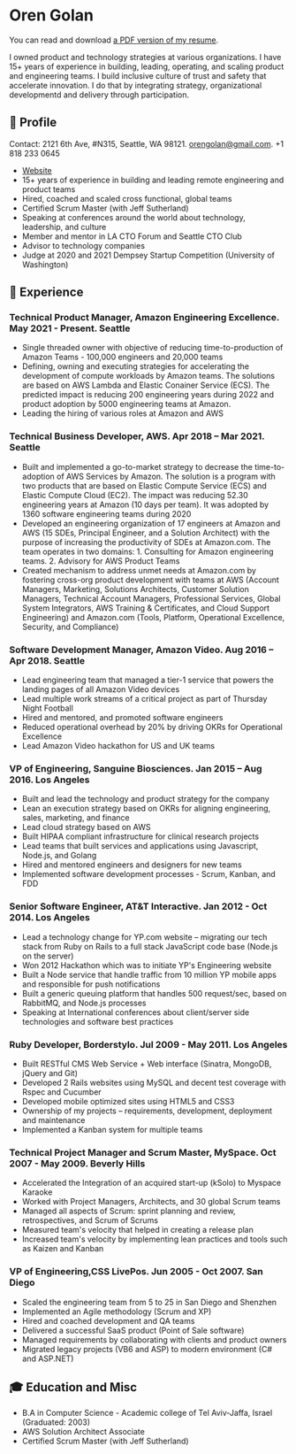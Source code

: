 # Oren Golan

You can read and download [a PDF version of my resume](oren-golan-resume.pdf).

I owned product and technology strategies at various organizations. I have 15+ years of experience in building, leading, operating, and scaling product and engineering teams. I build inclusive culture of trust and safety that accelerate innovation. I do that by integrating strategy, organizational developmentd and delivery through participation.

## 👤 Profile

Contact: 2121 6th Ave, #N315, Seattle, WA 98121. [orengolan@gmail.com](mailto:orengolan@gmail.com). +1 818 233 0645

* [Website](https://oren.github.io/articles)
* 15+ years of experience in building and leading remote engineering and product teams
* Hired, coached and scaled cross functional, global teams
* Certified Scrum Master (with Jeff Sutherland)
* Speaking at conferences around the world about technology, leadership, and culture
* Member and mentor in LA CTO Forum and Seattle CTO Club
* Advisor to technology companies
* Judge at 2020 and 2021 Dempsey Startup Competition (University of Washington)

## 💼 Experience

### Technical Product Manager, Amazon Engineering Excellence. May 2021 - Present. Seattle
* Single threaded owner with objective of reducing time-to-production of Amazon Teams - 100,000 engineers and 20,000 teams
* Defining, owning and executing strategies for accelerating the development of compute workloads by Amazon teams. The solutions are based on AWS Lambda and Elastic Conainer Service (ECS). The predicted impact is reducing 200 engineering years during 2022 and product adoption by 5000 engineering teams at Amazon.
* Leading the hiring of various roles at Amazon and AWS

### Technical Business Developer, AWS. Apr 2018 – Mar 2021. Seattle
* Built and implemented a go-to-market strategy to decrease the time-to-adoption of AWS Services by Amazon. The solution is a program with two products that are based on Elastic Compute Service (ECS) and Elastic Compute Cloud (EC2). The impact was reducing 52.30 engineering years at Amazon (10 days per team). It was adopted by 1360 software engineering teams during 2020
* Developed an engineering organization of 17 engineers at Amazon and AWS (15 SDEs, Principal Engineer, and a Solution Architect) with the purpose of increasing the productivity of SDEs at Amazon.com. The team operates in two domains: 1. Consulting for Amazon engineering teams. 2. Advisory for AWS Product Teams
* Created mechanism to address unmet needs at Amazon.com by fostering cross-org product development with teams at AWS (Account Managers, Marketing, Solutions Architects, Customer Solution Managers, Technical Account Managers, Professional Services, Global System Integrators, AWS Training & Certificates, and Cloud Support Engineering) and Amazon.com (Tools, Platform, Operational Excellence, Security, and Compliance)

### Software Development Manager, Amazon Video. Aug 2016 – Apr 2018.   Seattle
* Lead engineering team that managed a tier-1 service that powers the landing pages of all Amazon Video devices
* Lead multiple work streams of a critical project as part of Thursday Night Football
* Hired and mentored, and promoted software engineers
* Reduced operational overhead by 20% by driving OKRs for Operational Excellence
* Lead Amazon Video hackathon for US and UK teams

### VP of Engineering, Sanguine Biosciences. Jan 2015 – Aug 2016.   Los Angeles
* Built and lead the technology and product strategy for the company
* Lean an execution strategy based on OKRs for aligning engineering, sales, marketing, and finance
* Lead cloud strategy based on AWS
* Built HIPAA compliant infrastructure for clinical research projects
* Lead teams that built services and applications using Javascript, Node.js, and Golang
* Hired and mentored engineers and designers for new teams
* Implemented software development processes - Scrum, Kanban, and FDD

### Senior Software Engineer, AT&T Interactive. Jan 2012 - Oct 2014. Los Angeles
* Lead a technology change for YP.com website – migrating our tech stack from Ruby on Rails to a full stack JavaScript code base (Node.js on the server)
* Won 2012 Hackathon which was to initiate YP's Engineering website
* Built a Node service that handle traffic from 10 million YP mobile apps and responsible for push notifications
* Built a generic queuing platform that handles 500 request/sec, based on RabbitMQ, and Node.js processes
* Speaking at International conferences about client/server side technologies and software best practices

### Ruby Developer, Borderstylo. Jul 2009 - May 2011. Los Angeles
* Built RESTful CMS Web Service + Web interface (Sinatra, MongoDB, jQuery and Git)
* Developed 2 Rails websites using MySQL and decent test coverage with Rspec and Cucumber
* Developed mobile optimized sites using HTML5 and CSS3
* Ownership of my projects – requirements, development, deployment and maintenance
* Implemented a Kanban system for multiple teams

### Technical Project Manager and Scrum Master, MySpace. Oct 2007 - May 2009. Beverly Hills
* Accelerated the Integration of an acquired start-up (kSolo) to Myspace Karaoke
* Worked with Project Managers, Architects, and 30 global Scrum teams
* Managed all aspects of Scrum: sprint planning and review, retrospectives, and Scrum of Scrums
* Measured team's velocity that helped in creating a release plan
* Increased team's velocity by implementing lean practices and tools such as Kaizen and Kanban

### VP of Engineering,CSS LivePos. Jun 2005 - Oct 2007. San Diego
* Scaled the engineering team from 5 to 25 in San Diego and Shenzhen
* Implemented an Agile methodology (Scrum and XP)
* Hired and coached development and QA teams
* Delivered a successful SaaS product (Point of Sale software)
* Managed requirements by collaborating with clients and product owners
* Migrated legacy projects (VB6 and ASP) to modern environment (C# and ASP.NET)

## 🎓 Education and Misc
* B.A in Computer Science - Academic college of Tel Aviv-Jaffa, Israel (Graduated: 2003)
* AWS Solution Architect Associate
* Certified Scrum Master (with Jeff Sutherland)
